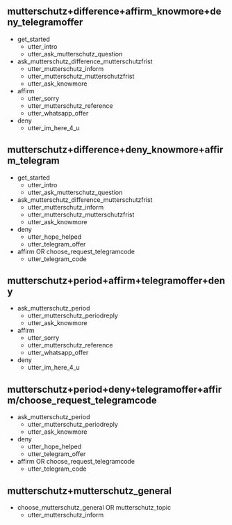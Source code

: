 ## mutterschutz+difference+affirm_knowmore+deny_telegramoffer
* get_started   
  - utter_intro
  - utter_ask_mutterschutz_question
* ask_mutterschutz_difference_mutterschutzfrist
  - utter_mutterschutz_inform
  - utter_mutterschutz_mutterschutzfrist
  - utter_ask_knowmore
* affirm
  - utter_sorry
  - utter_mutterschutz_reference
  - utter_whatsapp_offer
* deny
  - utter_im_here_4_u

## mutterschutz+difference+deny_knowmore+affirm_telegram
* get_started   
  - utter_intro
  - utter_ask_mutterschutz_question
* ask_mutterschutz_difference_mutterschutzfrist
  - utter_mutterschutz_inform
  - utter_mutterschutz_mutterschutzfrist
  - utter_ask_knowmore
* deny
  - utter_hope_helped
  - utter_telegram_offer
* affirm OR choose_request_telegramcode
    - utter_telegram_code

## mutterschutz+period+affirm+telegramoffer+deny
* ask_mutterschutz_period
  - utter_mutterschutz_periodreply
  - utter_ask_knowmore
* affirm
  - utter_sorry
  - utter_mutterschutz_reference
  - utter_whatsapp_offer
* deny
  - utter_im_here_4_u

## mutterschutz+period+deny+telegramoffer+affirm/choose_request_telegramcode
* ask_mutterschutz_period
  - utter_mutterschutz_periodreply
  - utter_ask_knowmore
* deny
  - utter_hope_helped
  - utter_telegram_offer
* affirm OR choose_request_telegramcode
  - utter_telegram_code

## mutterschutz+mutterschutz_general
* choose_mutterschutz_general OR mutterschutz_topic
  - utter_mutterschutz_inform
